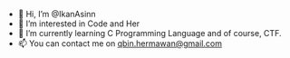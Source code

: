 - 👋 Hi, I’m @IkanAsinn
- 👀 I’m interested in Code and Her
- 🌱 I’m currently learning C Programming Language and of course, CTF.
- 📫 You can contact me on qbin.hermawan@gmail.com

<!---
IkanAsinn/IkanAsinn is a ✨ special ✨ repository because its `README.md` (this file) appears on your GitHub profile.
You can click the Preview link to take a look at your changes.
--->
